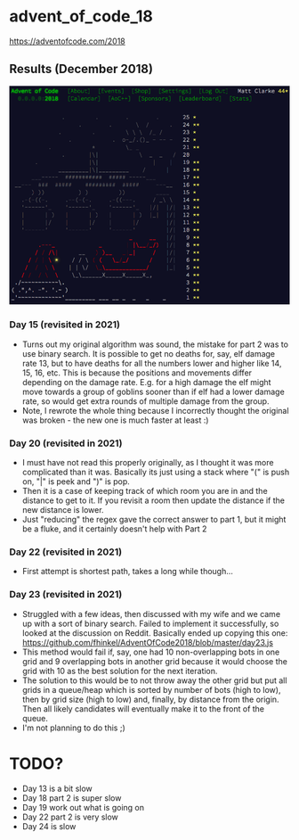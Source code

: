# advent_of_code_18
https://adventofcode.com/2018

## Results (December 2018)

![alt text](results.png)

### Day 15 (revisited in 2021)
- Turns out my original algorithm was sound, the mistake for part 2 was to use binary search. It is possible to get no deaths
for, say, elf damage rate 13, but to have deaths for all the numbers lower and higher like 14, 15, 16, etc. This is because the
 positions and movements differ depending on the damage rate. E.g. for a high damage the elf might move towards a group of
 goblins sooner than if elf had a lower damage rate, so would get extra rounds of multiple damage from the group.
- Note, I rewrote the whole thing because I incorrectly thought the original was broken - the new one is much faster at least :)

### Day 20 (revisited in 2021)
- I must have not read this properly originally, as I thought it was more complicated than it was. Basically its just using a
stack where "(" is push on, "|" is peek and ")" is pop.
- Then it is a case of keeping track of which room you are in and the distance to get to it. If you revisit a room then update
the distance if the new distance is lower.
- Just "reducing" the regex gave the correct answer to part 1, but it might be a fluke, and it certainly doesn't help with Part 2

### Day 22 (revisited in 2021)
- First attempt is shortest path, takes a long while though...

### Day 23 (revisited in 2021)
- Struggled with a few ideas, then discussed with my wife and we came up with a sort of binary search. Failed to implement it
successfully, so looked at the discussion on Reddit. Basically ended up copying this one: https://github.com/fhinkel/AdventOfCode2018/blob/master/day23.js
- This method would fail if, say, one had 10 non-overlapping bots in one grid and 9 overlapping bots in another grid because
it would choose the grid with 10 as the best solution for the next iteration.
- The solution to this would be to not throw away the other grid but put all grids in a queue/heap which is sorted by number of bots
(high to low), then by grid size (high to low) and, finally, by distance from the origin. Then all likely candidates will
eventually make it to the front of the queue.
- I'm not planning to do this ;)

# TODO?
- Day 13 is a bit slow
- Day 18 part 2 is super slow
- Day 19 work out what is going on
- Day 22 part 2 is very slow
- Day 24 is slow

